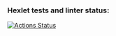 ### Hexlet tests and linter status:
[![Actions Status](https://github.com/root-reboot/php-project-lvl1/workflows/hexlet-check/badge.svg)](https://github.com/root-reboot/php-project-lvl1/actions)